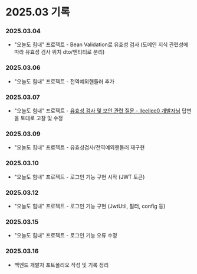 # 2025.03 기록</br>
### 2025.03.04
* "오늘도 힘내" 프로젝트 - Bean Validation로 유효성 검사 (도메인 지식 관련성에 따라 유효성 검사 위치 dto/엔티티로 분리)

### 2025.03.06
* "오늘도 힘내" 프로젝트 - 전역예외핸들러 추가

### 2025.03.07
* "오늘도 힘내" 프로젝트 - [유효성 검사 및 보안 관련 질문 - lleellee0 개발자님](https://github.com/lleellee0/java-for-backend/issues/18#issuecomment-2700987541) 답변을 토대로 고찰 및 수정

### 2025.03.09
* "오늘도 힘내" 프로젝트 - 유효성검사/전역예외핸들러 재구현

### 2025.03.10
* "오늘도 힘내" 프로젝트 - 로그인 기능 구현 시작 (JWT 토큰)

### 2025.03.12
* "오늘도 힘내" 프로젝트 - 로그인 기능 구현 (JwtUtil, 필터, config 등)

### 2025.03.15
* "오늘도 힘내" 프로젝트 - 로그인 기능 오류 수정

### 2025.03.16
* 백엔드 개발자 포트폴리오 작성 및 기록 정리
